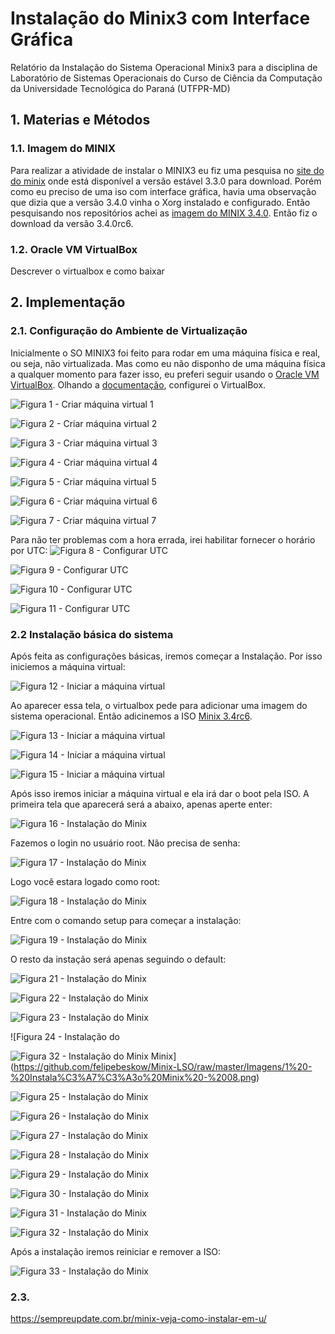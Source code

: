 # Instalação do Minix3 com Interface Gráfica

Relatório da Instalação do Sistema Operacional Minix3 para a disciplina de Laboratório de Sistemas Operacionais do Curso de Ciência da Computação da Universidade Tecnológica do Paraná (UTFPR-MD)

## 1. Materias e Métodos

### 1.1. Imagem do MINIX
Para realizar a atividade de instalar o MINIX3 eu fiz uma pesquisa no [site do do minix](http://www.minix.org) onde está disponível a versão estável 3.3.0 para download. Porém como eu preciso de uma iso com interface gráfica, havia uma observação que dizia que a versão 3.4.0 vinha o Xorg instalado e configurado. Então pesquisando nos repositórios achei as [imagem do MINIX 3.4.0](http://download.minix3.org/iso/snapshot/). Então fiz o download da versão 3.4.0rc6.

### 1.2. Oracle VM VirtualBox
Descrever o virtualbox e como baixar

## 2. Implementação

### 2.1. Configuração do Ambiente de Virtualização
Inicialmente o SO MINIX3 foi feito para rodar em uma máquina física e real, ou seja, não virtualizada. Mas como eu não disponho de uma máquina física a qualquer momento para fazer isso, eu preferi seguir usando o [Oracle VM VirtualBox](https://www.virtualbox.org). Olhando a [documentação](https://wiki.minix3.org/doku.php?id=usersguide:runningonvirtualbox), configurei o VirtualBox.

![Figura 1 - Criar máquina virtual 1](https://github.com/felipebeskow/Minix-LSO/raw/master/Imagens/0%20-%20Configura%C3%A7%C3%A3o-VirtualBox-01.png)

![Figura 2 - Criar máquina virtual 2](https://raw.githubusercontent.com/felipebeskow/Minix-LSO/master/Imagens/0%20-%20Configura%C3%A7%C3%A3o-VirtualBox-02.png)

![Figura 3 - Criar máquina virtual 3](https://raw.githubusercontent.com/felipebeskow/Minix-LSO/master/Imagens/0%20-%20Configura%C3%A7%C3%A3o-VirtualBox-03.png)

![Figura 4 - Criar máquina virtual 4](https://raw.githubusercontent.com/felipebeskow/Minix-LSO/master/Imagens/0%20-%20Configura%C3%A7%C3%A3o-VirtualBox-04.png)

![Figura 5 - Criar máquina virtual 5](https://raw.githubusercontent.com/felipebeskow/Minix-LSO/master/Imagens/0%20-%20Configura%C3%A7%C3%A3o-VirtualBox-05.png)

![Figura 6 - Criar máquina virtual 6](https://raw.githubusercontent.com/felipebeskow/Minix-LSO/master/Imagens/0%20-%20Configura%C3%A7%C3%A3o-VirtualBox-06.png)

![Figura 7 - Criar máquina virtual 7](https://raw.githubusercontent.com/felipebeskow/Minix-LSO/master/Imagens/0%20-%20Configura%C3%A7%C3%A3o-VirtualBox-07.png)

Para não ter problemas com a hora errada, irei habilitar fornecer o horário por UTC:
![Figura 8 - Configurar UTC](https://raw.githubusercontent.com/felipebeskow/Minix-LSO/master/Imagens/0%20-%20Configura%C3%A7%C3%A3o-VirtualBox-08.png)

![Figura 9 - Configurar UTC](https://raw.githubusercontent.com/felipebeskow/Minix-LSO/master/Imagens/0%20-%20Configura%C3%A7%C3%A3o-VirtualBox-09.png)

![Figura 10 - Configurar UTC](https://raw.githubusercontent.com/felipebeskow/Minix-LSO/master/Imagens/0%20-%20Configura%C3%A7%C3%A3o-VirtualBox-10.png)

![Figura 11 - Configurar UTC](https://raw.githubusercontent.com/felipebeskow/Minix-LSO/master/Imagens/0%20-%20Configura%C3%A7%C3%A3o-VirtualBox-11.png)

### 2.2 Instalação básica do sistema

Após feita as configurações básicas, iremos começar a Instalação. Por isso iniciemos a máquina virtual:

![Figura 12 - Iniciar a máquina virtual](https://raw.githubusercontent.com/felipebeskow/Minix-LSO/master/Imagens/0%20-%20Configura%C3%A7%C3%A3o-VirtualBox-12.png)

Ao aparecer essa tela, o virtualbox pede para adicionar uma imagem do sistema operacional. Então adicinemos a ISO [Minix 3.4rc6](http://download.minix3.org/iso/snapshot/minix_R3.4.0rc6-d5e4fc0.iso.bz2).

![Figura 13 - Iniciar a máquina virtual](https://raw.githubusercontent.com/felipebeskow/Minix-LSO/master/Imagens/0%20-%20Configura%C3%A7%C3%A3o-VirtualBox-14.png)

![Figura 14 - Iniciar a máquina virtual](https://raw.githubusercontent.com/felipebeskow/Minix-LSO/master/Imagens/0%20-%20Configura%C3%A7%C3%A3o-VirtualBox-15.png)

![Figura 15 - Iniciar a máquina virtual](https://raw.githubusercontent.com/felipebeskow/Minix-LSO/master/Imagens/0%20-%20Configura%C3%A7%C3%A3o-VirtualBox-16.png)


Após isso iremos iniciar a máquina virtual e ela irá dar o boot pela ISO. A primeira tela que aparecerá será a abaixo, apenas aperte enter:

![Figura 16 - Instalação do Minix](https://github.com/felipebeskow/Minix-LSO/raw/master/Imagens/1%20-%20Instala%C3%A7%C3%A3o%20Minix%20-%2001.png)

Fazemos o login no usuário root. Não precisa de senha:

![Figura 17 - Instalação do Minix](https://github.com/felipebeskow/Minix-LSO/raw/master/Imagens/1%20-%20Instala%C3%A7%C3%A3o%20Minix%20-%2002.png)

Logo você estara logado como root:

![Figura 18 - Instalação do Minix](https://github.com/felipebeskow/Minix-LSO/raw/master/Imagens/1%20-%20Instala%C3%A7%C3%A3o%20Minix%20-%2003.png)

Entre com o comando setup para começar a instalação:

![Figura 19 - Instalação do Minix](https://github.com/felipebeskow/Minix-LSO/raw/master/Imagens/1%20-%20Instala%C3%A7%C3%A3o%20Minix%20-%2004.png)

O resto da instação será apenas seguindo o default:

![Figura 21 - Instalação do Minix](https://github.com/felipebeskow/Minix-LSO/raw/master/Imagens/1%20-%20Instala%C3%A7%C3%A3o%20Minix%20-%2005.png)

![Figura 22 - Instalação do Minix](https://github.com/felipebeskow/Minix-LSO/raw/master/Imagens/1%20-%20Instala%C3%A7%C3%A3o%20Minix%20-%2006.png)

![Figura 23 - Instalação do Minix](https://github.com/felipebeskow/Minix-LSO/raw/master/Imagens/1%20-%20Instala%C3%A7%C3%A3o%20Minix%20-%2007.png)

![Figura 24 - Instalação do

![Figura 32 - Instalação do Minix](https://github.com/felipebeskow/Minix-LSO/raw/master/Imagens/1%20-%20Instala%C3%A7%C3%A3o%20Minix%20-%2016.png) Minix](https://github.com/felipebeskow/Minix-LSO/raw/master/Imagens/1%20-%20Instala%C3%A7%C3%A3o%20Minix%20-%2008.png)

![Figura 25 - Instalação do Minix](https://github.com/felipebeskow/Minix-LSO/raw/master/Imagens/1%20-%20Instala%C3%A7%C3%A3o%20Minix%20-%2009.png)

![Figura 26 - Instalação do Minix](https://github.com/felipebeskow/Minix-LSO/raw/master/Imagens/1%20-%20Instala%C3%A7%C3%A3o%20Minix%20-%2010.png)

![Figura 27 - Instalação do Minix](https://github.com/felipebeskow/Minix-LSO/raw/master/Imagens/1%20-%20Instala%C3%A7%C3%A3o%20Minix%20-%2011.png)

![Figura 28 - Instalação do Minix](https://github.com/felipebeskow/Minix-LSO/raw/master/Imagens/1%20-%20Instala%C3%A7%C3%A3o%20Minix%20-%2012.png)

![Figura 29 - Instalação do Minix](https://github.com/felipebeskow/Minix-LSO/raw/master/Imagens/1%20-%20Instala%C3%A7%C3%A3o%20Minix%20-%2013.png)

![Figura 30 - Instalação do Minix](https://github.com/felipebeskow/Minix-LSO/raw/master/Imagens/1%20-%20Instala%C3%A7%C3%A3o%20Minix%20-%2014.png)

![Figura 31 - Instalação do Minix](https://github.com/felipebeskow/Minix-LSO/raw/master/Imagens/1%20-%20Instala%C3%A7%C3%A3o%20Minix%20-%2015.png)

![Figura 32 - Instalação do Minix](https://github.com/felipebeskow/Minix-LSO/raw/master/Imagens/1%20-%20Instala%C3%A7%C3%A3o%20Minix%20-%2016.png)

Após a instalação iremos reiniciar e remover a ISO:

![Figura 33 - Instalação do Minix](https://github.com/felipebeskow/Minix-LSO/raw/master/Imagens/1%20-%20Instala%C3%A7%C3%A3o%20Minix%20-%2017.png)

### 2.3. 


https://sempreupdate.com.br/minix-veja-como-instalar-em-u/